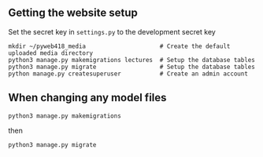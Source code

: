 ## Getting the website setup

Set the secret key in `settings.py` to the development secret key

```
mkdir ~/pyweb418_media                     # Create the default uploaded media directory
python3 manage.py makemigrations lectures  # Setup the database tables
python3 manage.py migrate                  # Setup the database tables
python manage.py createsuperuser           # Create an admin account
```

## When changing any model files

```
python3 manage.py makemigrations
```

then

```
python3 manage.py migrate
```
